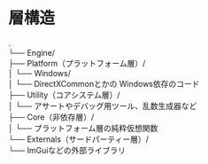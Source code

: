 # 層構造
.  
└── Engine/  
    ├── Platform（プラットフォーム層）/  
    │   └── Windows/  
    │       └── DirectXCommonとかの  Windows依存のコード  
    ├── Utility（コアシステム層）/  
    │   └── アサートやデバッグ用ツール、乱数生成器など  
    ├── Core（非依存層）/  
    │   └── プラットフォーム層の純粋仮想関数  
    └── Externals（サードパーティー層）/  
        └── ImGuiなどの外部ライブラリ